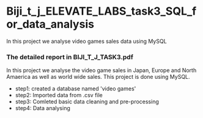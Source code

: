 # Biji_t_j_ELEVATE_LABS_task3_SQL_for_data_analysis
In this project we analyse video games sales data using MySQL
### The detailed report in BIJI_T_J_TASK3.pdf
In this project we analyse the video game sales in Japan, Europe and North Amaerica as well as world wide sales. This project is done using MySQL. 
* step1: created a database named 'video games'
* step2: Imported data from .csv file
* step3: Comleted basic data cleaning and pre-processing
* step4: Data analysing
